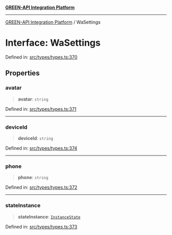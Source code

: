 [**GREEN-API Integration Platform**](../README.md)

***

[GREEN-API Integration Platform](../globals.md) / WaSettings

# Interface: WaSettings

Defined in: [src/types/types.ts:370](https://github.com/green-api/greenapi-integration/blob/65d246f492cf703d5fb1135013cb3aaba77514dc/src/types/types.ts#L370)

## Properties

### avatar

> **avatar**: `string`

Defined in: [src/types/types.ts:371](https://github.com/green-api/greenapi-integration/blob/65d246f492cf703d5fb1135013cb3aaba77514dc/src/types/types.ts#L371)

***

### deviceId

> **deviceId**: `string`

Defined in: [src/types/types.ts:374](https://github.com/green-api/greenapi-integration/blob/65d246f492cf703d5fb1135013cb3aaba77514dc/src/types/types.ts#L374)

***

### phone

> **phone**: `string`

Defined in: [src/types/types.ts:372](https://github.com/green-api/greenapi-integration/blob/65d246f492cf703d5fb1135013cb3aaba77514dc/src/types/types.ts#L372)

***

### stateInstance

> **stateInstance**: [`InstanceState`](../type-aliases/InstanceState.md)

Defined in: [src/types/types.ts:373](https://github.com/green-api/greenapi-integration/blob/65d246f492cf703d5fb1135013cb3aaba77514dc/src/types/types.ts#L373)
